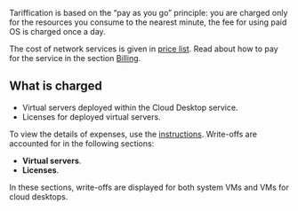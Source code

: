 Tariffication is based on the “pay as you go” principle: you are charged only for the resources you consume to the nearest minute, the fee for using paid OS is charged once a day.

The cost of network services is given in [price list](https://cloud.vk.com/pricelist). Read about how to pay for the service in the section [Billing](/en/additionals/billing).

## What is charged

- Virtual servers deployed within the Cloud Desktop service.
- Licenses for deployed virtual servers.

To view the details of expenses, use the [instructions](/ru/additionals/billing/instructions/detail/). Write-offs are accounted for in the following sections:

- **Virtual servers**.
- **Licenses**.

In these sections, write-offs are displayed for both system VMs and VMs for cloud desktops.
